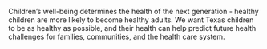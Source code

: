 Children’s well-being determines the health of the next generation - healthy children are more likely to become healthy adults. We want Texas children to be as healthy as possible, and their health can help predict future health challenges for families, communities, and the health care system.
